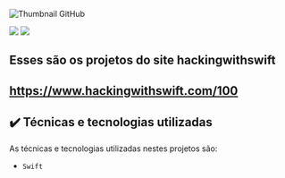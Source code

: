 ![Thumbnail GitHub](https://developer.apple.com/assets/elements/icons/xcode-12/xcode-12-96x96_2x.png)

![](https://img.shields.io/badge/IOS-Swift-blue)
![](https://img.shields.io/badge/IOS-SwiftUI-red)


##  Esses são os projetos do site hackingwithswift

## https://www.hackingwithswift.com/100

## ✔️ Técnicas e tecnologias utilizadas

As técnicas e tecnologias utilizadas nestes projetos são:

- `Swift`
